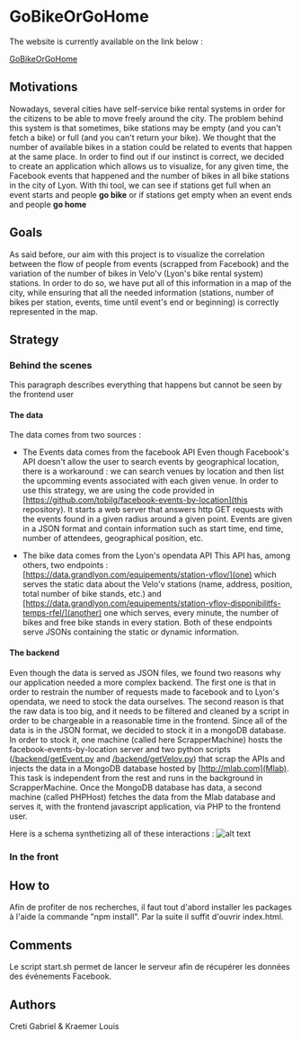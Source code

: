 # GoBikeOrGoHome

The website is currently available on the link below :

[GoBikeOrGoHome](http://creti.fr/gbgh)

## Motivations

Nowadays, several cities have self-service bike rental systems in order for the citizens to be able to move freely around the city. The problem behind this system is that sometimes, bike stations may be empty (and you can't fetch a bike) or full (and you can't return your bike). We thought that the number of available bikes in a station could be related to events that happen at the same place. In order to find out if our instinct is correct, we decided to create an application which allows us to visualize, for any given time, the Facebook events that happened and the number of bikes in all bike stations in the city of Lyon.
With thi tool, we can see if stations get full when an event starts and people **go bike** or if stations get empty when an event ends and people **go home**




## Goals

As said before, our aim with this project is to visualize the correlation between the flow of people from events (scrapped from Facebook) and the variation of the number of bikes in Velo'v (Lyon's bike rental system) stations. In order to do so, we have put all of this information in a map of the city, while ensuring that all the needed information (stations, number of bikes per station, events, time until event's end or beginning) is correctly represented in the map.

## Strategy


### Behind the scenes

This paragraph describes everything that happens but cannot be seen by the frontend user

#### The data
The data comes from two sources : 
+ The Events data comes from the facebook API
Even though Facebook's API doesn't allow the user to search events by geographical location, there is a workaround : we can search venues by location and then list the upcomming events associated with each given venue. In order to use this strategy, we are using the code provided in [https://github.com/tobilg/facebook-events-by-location](this repository). It starts a web server that answers http GET requests with the events found in a given radius around a given point. Events are given in a JSON format and contain information such as start time, end time, number of attendees, geographical position, etc.

+ The bike data comes from the Lyon's opendata API
This API has, among others, two endpoints : [https://data.grandlyon.com/equipements/station-vflov/](one) which serves the static data about the Velo'v stations (name, address, position, total number of bike stands, etc.) and [https://data.grandlyon.com/equipements/station-vflov-disponibilitfs-temps-rfel/](another) one which serves, every minute, the number of bikes and free bike stands in every station. Both of these endpoints serve JSONs containing the static or dynamic information.

#### The backend

Even though the data is served as JSON files, we found two reasons why our application needed a more complex backend. The first one is that in order to restrain the number of requests made to facebook and to Lyon's opendata, we need to stock the data ourselves. The second reason is that the raw data is too big, and it needs to be filtered and cleaned by a script in order to be chargeable in a reasonable time in the frontend.
Since all of the data is in the JSON format, we decided to stock it in a mongoDB database. In order to stock it, one machine (called here ScrapperMachine) hosts the facebook-events-by-location server and two python scripts ([/backend/getEvent.py](1) and [/backend/getVelov.py](2)) that scrap the APIs and injects the data in a MongoDB database hosted by [http://mlab.com](Mlab). This task is independent from the rest and runs in the background in ScrapperMachine.
Once the MongoDB database has data, a second machine (called PHPHost) fetches the data from the Mlab database and serves it, with the frontend javascript application, via PHP to the frontend user.

Here is a schema synthetizing all of these interactions : 
![alt text](docs/ssets/schema.jpg "Backend Schema")

### In the front

## How to

Afin de profiter de nos recherches, il faut tout d'abord installer les packages à l'aide la commande "npm install". Par la suite il suffit d'ouvrir index.html.

## Comments

Le script start.sh permet de lancer le serveur afin de récupérer les données des événements Facebook.

## Authors

Creti Gabriel & Kraemer Louis
